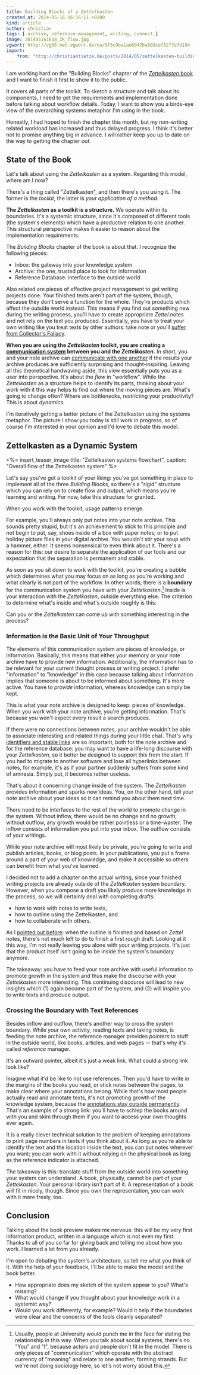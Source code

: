 ```yaml
---
title: Building Blocks of a Zettelkasten
created_at: 2014-05-16 16:16:11 +0200
kind: article
author: christian
tags: [ archive, reference-management, writing, connect ]
image: 201405161618_ZK_flow.jpg
vgwort: http://vg08.met.vgwort.de/na/9f5c9ba1ae6947ba808cef52f7e7d194
import:
    from: "http://christiantietze.de/posts/2014/05/zettelkasten-building-blocks/"
---
```


I am working hard on the "Building Blocks" chapter of the [_Zettelkasten_ book][toc] and I want to finish it first to show it to the public. 

It covers all parts of the toolkit. To sketch a structure and talk about its components, I need to get the requirements and implementation done before talking about workflow details.  Today, I want to show you a birds-eye view of the overarching systems metaphor I'm using in the book.

Honestly, I had hoped to finish the chapter this month, but my non-writing related workload has increased and thus delayed progress.  I think it's better not to promise anything big in advance.  I will rather keep you up to date on the way to getting the chapter out.

## State of the Book

Let's talk about using the _Zettelkasten_ as a system. Regarding this model, where am I now?

There's a thing called "Zettelkasten", and then there's you using it.  The former is the _toolkit_, the latter is _your application of a method_.

**The _Zettelkasten_ as a toolkit is a structure.**  We operate within its boundaries.  It's a systemic structure, since it's composed of different tools (the system's elements) which have a productive relation to one another. This structural perspective makes it easier to reason about the implementation requirements.

The _Building Blocks_ chapter of the book is about that. I recognize the following pieces:

* Inbox: the gateway into your knowledge system
* Archive: the one, trusted place to look for information
* Reference Database: interface to the outside world

Also related are pieces of effective project management to get writing projects done.  Your finished texts aren't part of the system, though, because they don't serve a function for the whole.  They're products which affect the outside world instead. This means if you find out something new during the writing process, you'll have to create appropriate _Zettel_ notes and not rely on the text you produced.  Essentially, you have to treat your own writing like you treat texts by other authors:  take note or you'll [suffer from Collector's Fallacy][colfal].

**When you are using the _Zettelkasten_ toolkit, you are creating a [communication system][commsys] between you and the _Zettelkasten_.**  In short, you and your note archive can [communicate with one another][zkcomm] if the results your archive produces are sufficiently surprising and thought-inspiring. Leaving all this theoretical handwaving aside, this view essentially puts you as a user into perspective.  It's about the _flow_ in "workflow". While the _Zettelkasten_ as a structure helps to identify its parts, thinking about your work with it this way helps to find out where the moving pieces are.  What's going to change often?  Where are bottlenecks, restricting your productivity?  This is about _dynamics._

I'm iteratively getting a better picture of the Zettelkasten using the systems metaphor.  The picture I show you today is still work in progress, so of course I'm interested in your opinion and I'd love to debate this model.

## Zettelkasten as a Dynamic System

<%= insert_teaser_image title: "Zettelkasten systems flowchart", caption: "Overall flow of the Zettelkasten system" %>

Let's say you've got a toolkit of your liking: you've got something in place to implement all of the three _Building Blocks_, so there's a "rigid" structure which you can rely on to create flow and output, which means you're learning and writing.  For now, take this structure for granted.

When you work with the toolkit, usage patterns emerge.

For example, you'll always only put notes into your note archive.  This sounds pretty stupid, but it's an achievement to stick to this principle and not begin to put, say, shoes inside of a box with paper notes; or to put holiday picture files in your digital archive.  You wouldn't stir your soup with a hammer, either.  It seems nonsensical to even think about it.  There's a reason for this:  our desire to separate the application of our tools and our expectation that the separation is permanent and stable.

As soon as you sit down to work with the toolkit, you're creating a bubble which determines what you may focus on as long as you're working and what clearly is not part of the workflow.  In other words, there is a **boundary** for the communication system you have with your _Zettelkasten_.[^sys]  Inside is your interaction with the _Zettelkasten_, outside everything else.  The criterion to determine what's inside and what's outside roughly is this:

Can you or the _Zettelkasten_ can come up with something interesting in the process?

### Information is the Basic Unit of Your Throughput

The elements of this communication system are pieces of knowledge, or information.  Basically, this means that either your memory or your note archive have to provide new information. Additionally, the information has to be relevant for your current thought process or writing project.  I prefer "information" to "knowledge" in this case because talking about information implies that someone is about to be informed about something.  It's more active.  You have to _provide_ information, whereas knowledge can simply be kept.

This is what your note archive is designed to keep:  pieces of knowledge.  When you work with your note archive, you're getting information.  That's because you won't expect every result a search produces.

If there were no connections between notes, your archive wouldn't be able to associate interesting and related things during your little chat.  That's why [identifiers and stable links][ident] are so important, both for the note archive and for the reference database:  you may want to have a life-long discourse with your _Zettelkasten_, so it better be designed to support this from the start.  If you had to migrate to another software and lose all hyperlinks between notes, for example, it's as if your partner suddenly suffers from some kind of amnesia.  Simply put, it becomes rather useless.

That's about it concerning change inside of the system.  The _Zettelkasten_ provides information and sparks new ideas.  You, on the other hand, tell your note archive about your ideas so it can remind you about them next time.

There need to be interfaces to the rest of the world to promote change in the system.  Without inflow, there would be no change and no growth;  without outflow, any growth would be rather pointless or a time-waster.  The inflow consists of information you put into your inbox.  The outflow consists of your writings.

While your note archive will most likely be private, you're going to write and publish articles, books, or blog posts. In your publications, you put a frame around a part of your web of knowledge, and make it accessible so others can benefit from what you've learned.  

I decided not to add a chapter on the actual writing, since your finished writing projects are already outside of the _Zettelkasten_ system boundary.  However, when you compose a draft you likely produce more knowledge in the process, so we will certainly deal with completing drafts:

* how to work with notes to write texts,
* how to outline using the Zettelkasten, and
* how to collaborate with others.

As I [pointed out before][draft]:  when the outline is finished and based on _Zettel_ notes, there's not much left to do to finish a first rough draft.  Looking at it this way, I'm not really leaving you alone with your writing projects.  It's just that the product itself isn't going to be inside the system's boundary anymore.

The takeaway:  you have to feed your note archive with useful information to promote growth in the system and thus make the discourse with your _Zettelkasten_ more interesting.  This continuing discourse will lead to new insights which (1) again become part of the system, and (2) will inspire you to write texts and produce output.

### Crossing the Boundary with Text References

Besides inflow and outflow, there's another way to cross the system boundary. While your own activity, reading texts and taking notes, is feeding the note archive, the reference manager provides _pointers_ to stuff in the outside world, like books, articles, and web pages -- that's why it's called _reference_ manager.

It's an outward pointer, albeit it's just a weak link.  What could a strong link look like?

Imagine what it'd be like to not use references.  Then you'd have to write in the margins of the books you read, or stick notes between the pages, to make clear where your annotations belong.  While that's how most people actually read and annotate texts, it's not promoting growth of the knowledge system, because the [annotations stay outside permanently][colfal].  That's an example of a strong link:  you'll have to schlep the books around with you and skim through them if you want to access your own thoughts ever again.

It is a really clever technical solution to the problem of keeping annotations to print page numbers in texts if you think about it. As long as you're able to identify the text and the location inside the text, you can put notes wherever you want;  you can work with it without relying on the physical book as long as the reference indicator is attached.

The takeaway is this:  translate stuff from the outside world into something your system can understand.  A book, physically, cannot be part of your _Zettelkasten_.  Your personal library isn't part of it.  A representation of a book will fit in nicely, though.  Since you own the representation, you can work with it more freely, too.

## Conclusion

Talking about the book preview makes me nervous: this will be my very first information product, written in a language which is not even my first. Thanks to all of you so far for giving back and telling me about how you work.  I learned a lot from you already.

I'm open to debating the system's architecture, so tell me what you think of it. With the help of your feedback, I'll be able to make the model and the book better.

* How appropriate does my sketch of the system appear to you? What's missing?
* What would change if you thought about your knowledge work in a systemic way?
* Would you work differently, for example? Would it help if the boundaries were clear and the concerns of the tools cleanly separated?

[draft]: /posts/ease-into-writing
[toc]: http://www.zettelkasten.de/book/
[commsys]: http://en.wikipedia.org/wiki/Social_system
[zkcomm]: /posts/zettelkasten-improves-thinking-writing
[ident]: /posts/add-identity/
[colfal]: /posts/collectors-fallacy

[^sys]: Usually, people at University would punch me in the face for stating the relationship in this way. When you talk about social systems, there's no "You" and "I", because actors and people don't fit in the model. There is only pieces of "communication" which operate with the abstract currency of "meaning" and relate to one another, forming strands. But we're not doing sociology here, so let's not worry about this.
